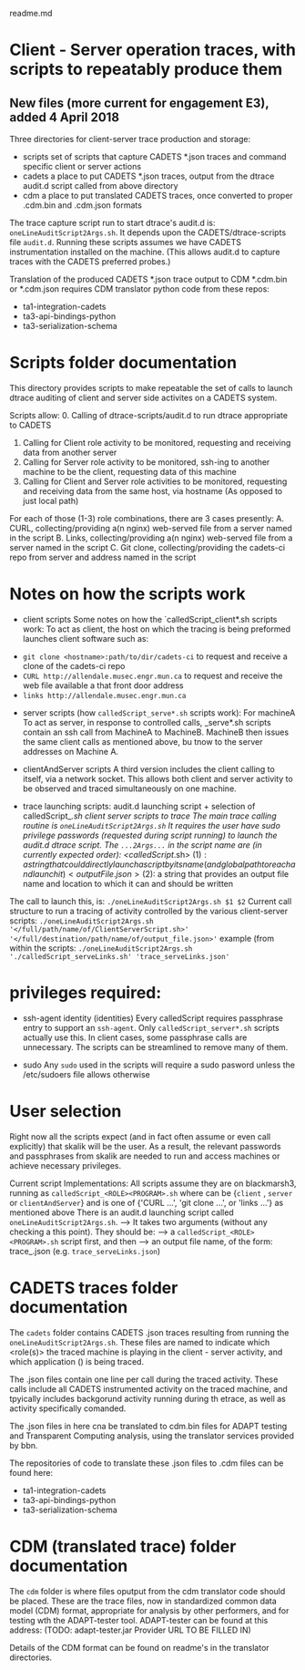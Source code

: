 readme.md

# Client - Server operation traces, with scripts to repeatably produce them
## New files (more current for engagement E3), added 4 April 2018


Three directories for client-server trace production and storage:
* scripts 	  set of scripts that capture CADETS *.json traces and command specific client or server actions
* cadets 	  a place to put CADETS *.json traces, output from the dtrace audit.d script called from above directory
* cdm 		  a place to put translated CADETS traces, once converted to proper .cdm.bin and .cdm.json formats 

The trace capture script run to start dtrace's audit.d is: `oneLineAuditScript2Args.sh`.
It depends upon the CADETS/dtrace-scripts file `audit.d`.
Running these scripts assumes we have CADETS instrumentation installed on the machine.
(This allows audit.d to capture traces with the CADETS preferred probes.)

Translation of the produced CADETS *.json trace output to CDM *.cdm.bin or *.cdm.json requires CDM translator python code from these repos:
* ta1-integration-cadets
* ta3-api-bindings-python
* ta3-serialization-schema


# Scripts folder documentation

This directory provides scripts to make repeatable the set of calls to launch dtrace auditing of client and server side activites on a CADETS system.

Scripts allow:
0. Calling of dtrace-scripts/audit.d to run dtrace appropriate to CADETS
1. Calling for Client role activity to be monitored, requesting and receiving data from another server
2. Calling for Server role activity to be monitored, ssh-ing to another machine to be the client, requesting data of this machine
3. Calling for Client and Server role activities to be monitored, requesting and receiving data from the same host, via hostname (As opposed to just local path)

For each of those (1-3) role combinations, there are 3 cases presently:
A. CURL, collecting/providing a(n nginx) web-served file from a server named in the script
B. Links, collecting/providing a(n nginx) web-served file from a server named in the script
C. Git clone, collecting/providing the cadets-ci repo from server and address named in the script

# Notes on how the scripts work

- client scripts
Some notes on how the `calledScript_client*.sh scripts work:
To act as client, the host on which the tracing is being preformed launches client software such as:
* `git clone <hostname>:path/to/dir/cadets-ci`  to request and receive a clone of the cadets-ci repo
* `CURL http://allendale.musec.engr.mun.ca` to request and receive the web file available a that front door address 
* `links http://allendale.musec.engr.mun.ca`

- server scripts (how `calledScript_serve*.sh` scripts work):
For machineA To act as server, in response to controlled calls, _serve*.sh scripts contain an ssh call from MachineA to MachineB.
MachineB then issues the same client calls as mentioned above, bu tnow to the server addresses on Machine A.

- clientAndServer scripts
A third version includes the client calling to itself, via a network socket.
This allows both client and server activity to be observed and traced simultaneously on one machine.

- trace launching scripts:
audit.d launching script + selection of calledScript_*.sh client server scripts to trace
The main trace calling routine is `oneLineAuditScript2Args.sh`
It requires the user have sudo privilege passwords (requested during script running) to launch the audit.d dtrace script.
The `...2Args...` in the script name are (in currently expected order):
<calledScript*.sh> ($1):  a string that could directly launch a script by its name (and global path to reach and launch it)
<outputFile.json>  ($2):  a string that provides an output file name and location to which it can and should be written

The call to launch this, is: 
```./oneLineAuditScript2Args.sh $1 $2```
Current call structure to run a tracing of activity controlled by the various client-server scripts:
```./oneLineAuditScript2Args.sh '</full/path/name/of/ClientServerScript.sh>' '</full/destination/path/name/of/output_file.json>'```
example (from within the scripts:
```./oneLineAuditScript2Args.sh './calledScript_serveLinks.sh' 'trace_serveLinks.json'```

# privileges required:
- ssh-agent identity (identities)
Every calledScript requires passphrase entry to support an `ssh-agent`.
Only `calledScript_server*.sh` scripts actually use this.
In client cases, some passphrase calls are unnecessary.  The scripts can be streamlined to remove many of them.

- sudo 
Any `sudo` used in the scripts will require a sudo pasword unless the /etc/sudoers file allows otherwise

# User selection
Right now all the scripts expect (and in fact often assume or even call explicitly) that skalik will be the user.  As a result, the relevant passwords and passphrases from skalik are needed to run and access machines or achieve necessary privileges.


Current script Implementations:
All scripts assume they are on blackmarsh3, running as `calledScript_<ROLE><PROGRAM>.sh`
where <ROLE> can be {`client` , `server`  or `clientAndServer`}
and <PROGRAM> is one of {'CURL ...', 'git clone ...', or 'links ...'} as mentioned above
There is an audit.d launching script called `oneLineAuditScript2Args.sh`.
--> It takes two arguments (without any checking a this point).  They should be:
--> a `calledScript_<ROLE><PROGRAM>.sh` script first, and then
--> an output file name, of the form: trace_<ROLE><PROGRAM>.json  (e.g. `trace_serveLinks.json`)


# CADETS traces folder documentation

The `cadets` folder contains CADETS .json traces resulting from running the `oneLineAuditScript2Args.sh`.
These files are named to indicate which <role(s)> the traced machine is playing in the client - server activity, and which application (<program>) is being traced.

The .json files contain one line per call during the traced activity.
These calls include all CADETS instrumented activity on the traced machine, and tpyically includes backgorund activity running during th etrace, as well as activity specifically comanded.

The .json files in here cna be translated to cdm.bin files for ADAPT testing and Transparent Computing analysis, using the translator services provided by bbn.

The repositories of code to translate these .json files to .cdm files can be found here:
* ta1-integration-cadets
* ta3-api-bindings-python
* ta3-serialization-schema


# CDM (translated trace) folder documentation

The `cdm` folder is where files oputput from the cdm translator code should be placed.
These are the trace files, now in standardized common data model (CDM) format, appropriate for analysis by other performers, and for testing wth the ADAPT-tester tool.
ADAPT-tester can be found at this address: (TODO: adapt-tester.jar Provider URL TO BE FILLED IN)

Details of the CDM format can be found on readme's in the translator directories.



